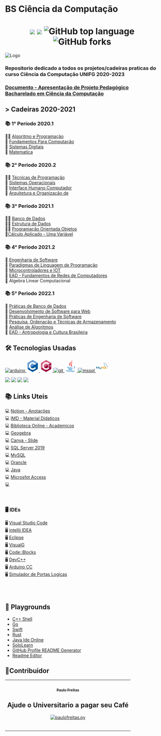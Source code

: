 # BS Ciência da Computação

<h1 align="center">
<img src="https://img.shields.io/static/v1?label=CCO&message=Ciencia%20da%20Computacao&color=ff6347&style&logo=ghost"/>
<img src="https://img.shields.io/github/license/mashape/apistatus.svg"/>
<img alt="GitHub top language" src="https://img.shields.io/github/languages/top/paulofreitas-py/BS-Ciencia-da-Computacao">
<img alt="GitHub forks" src="https://img.shields.io/github/forks/paulofreitas-py/BS-Ciencia-da-Computacao?style=social">
</h1>

![Logo](https://paulofreitasdev.files.wordpress.com/2021/05/intro.png)


### Repositorio dedicado a todos os projetos/cadeiras praticas do curso Ciência da Computação UNIFG 2020-2023

### [Documento - Apresentação de Projeto Pedagógico Bacharelado em Ciência da Computação](https://github.com/paulofreitas-py/BS-Ciencia-da-Computacao/blob/main/ProjetoCCO.md)<br>

## >  Cadeiras 2020-2021
### 📚 1° Periodo 2020.1
👨‍💻 [Algoritmo e Programação](https://github.com/paulofreitas-py/BS-Ciencia-da-Computacao/tree/main/cco1-Algoritmo-e-Programacao)<br>
📖 [Fundamentos Para Computação](https://github.com/paulofreitas-py/BS-Ciencia-da-Computacao/tree/main/cco1-Fundamentos-Para-Computa%C3%A7%C3%A3o)<br>
📖 [Sistemas Digitais](https://github.com/paulofreitas-py/BS-Ciencia-da-Computacao/tree/main/cco1-Sistemas-Digitais)<br>
📐 [Matematica](https://github.com/paulofreitas-py/BS-Ciencia-da-Computacao/tree/main/cco1-Matematica)<br>
### 📚 2° Periodo 2020.2
👨‍💻 [Técnicas de Programação](https://github.com/paulofreitas-py/BS-Ciencia-da-Computacao/tree/main/cco2-Tecnicas-de-Programacao)<br>
🔖 [Sistemas Operacionais](https://github.com/paulofreitas-py/BS-Ciencia-da-Computacao/tree/main/cco2-Sistemas-Operacionais)<br>
📖 [Interface Humano Computador](https://github.com/paulofreitas-py/BS-Ciencia-da-Computacao/tree/main/cco2-Interface-Homem-Computador)<br>
📖 [Arquitetura e Organização de](https://github.com/paulofreitas-py/BS-Ciencia-da-Computacao/tree/main/cco2-Arquitetura-e-Organizacao-de-Computadores)<br>
### 📚 3° Periodo 2021.1
👨‍💻 [Banco de Dados](https://github.com/paulofreitas-py/BS-Ciencia-da-Computacao/tree/main/cco3-Banco-de-Dados)<br>
👨‍💻 [Estrutura de Dados](https://github.com/paulofreitas-py/BS-Ciencia-da-Computacao/tree/main/cco3-Estrutura-de-Dados)<br>
👨‍💻 [Programação Orientada Objetos](https://github.com/paulofreitas-py/BS-Ciencia-da-Computacao/tree/main/cco3-Programacao-Orientada-Obejtos)<br>
 📐[Cálculo Aplicado - Uma Variável](https://github.com/paulofreitas-py/BS-Ciencia-da-Computacao/tree/main/cco3-Calculo-Aplicado)<br>

### 📚 4° Periodo 2021.2
🔖 [Engenharia de Software](https://github.com/paulofreitas-py/BS-Ciencia-da-Computacao/tree/main/cco4-Engenharia-de-Software)<br>
🔖 [Paradigmas de Linguagem de Programação](https://github.com/paulofreitas-py/BS-Ciencia-da-Computacao/tree/main/cco4-Paradigmas-de-Linguagem-de-Programa%C3%A7%C3%A3o)<br>
🔖 [Microcontroladores e IOT](https://github.com/paulofreitas-py/BS-Ciencia-da-Computacao/tree/main/cco4-Microcontroladores-e-IOT)<br>
🔖 [EAD - Fundamentos de Redes de Computadores](https://paulofreitaspy.notion.site/EAD-FUNDAMENTOS-DE-REDES-DE-COMPUTADORES-ab2c0577fd2744b6b8dd0b242f55f1de)<br>
📐 Algebra Linear Computacional<br>

### 📚 5° Periodo 2022.1
🔖 [Práticas de Banco de Dados]()<br>
🔖 [Desenvolvimento de Software para Web]()<br>
🔖 [Práticas de Engenharia de Software]()<br>
🔖 [Pesquisa, Ordenação e Técnicas de Armazenamento]()<br>
🔖 [Análise de Algoritmos]()<br>
🔖 [EAD - Antropologia e Cultura Brasileira]()<br>

## 🛠 Tecnologias Usadas
<p align="left"> <a href="https://www.arduino.cc/" target="_blank"> <img src="https://cdn.worldvectorlogo.com/logos/arduino-1.svg" alt="arduino" width="40" height="40"/> </a> 
<a href="https://www.cprogramming.com/" target="_blank"> <img src="https://raw.githubusercontent.com/devicons/devicon/master/icons/c/c-original.svg" alt="c" width="40" height="40"/> </a> 
<a href="https://www.w3schools.com/cpp/" target="_blank"> <img src="https://raw.githubusercontent.com/devicons/devicon/master/icons/cplusplus/cplusplus-original.svg" alt="cplusplus" width="40" height="40"/> </a> <a href="https://git-scm.com/" target="_blank"> <img src="https://www.vectorlogo.zone/logos/git-scm/git-scm-icon.svg" alt="git" width="40" height="40"/> </a> 
<a href="https://www.java.com" target="_blank"> <img src="https://raw.githubusercontent.com/devicons/devicon/master/icons/java/java-original.svg" alt="java" width="40" height="40"/> </a> <a href="https://www.microsoft.com/en-us/sql-server" target="_blank"> <img src="https://www.svgrepo.com/show/303229/microsoft-sql-server-logo.svg" alt="mssql" width="40" height="40"/> </a> 
<a href="https://www.mysql.com/" target="_blank"> <img src="https://raw.githubusercontent.com/devicons/devicon/master/icons/mysql/mysql-original-wordmark.svg" alt="mysql" width="40" height="40"/> </a> </p>
<img src="https://cdn.jsdelivr.net/gh/devicons/devicon/icons/html5/html5-original.svg" width="40"/>
<img src="https://cdn.jsdelivr.net/gh/devicons/devicon/icons/css3/css3-original.svg" width="40" />
<img src="https://cdn.jsdelivr.net/gh/devicons/devicon/icons/javascript/javascript-original.svg" width="40" />
<img src="https://cdn.jsdelivr.net/gh/devicons/devicon/icons/php/php-original.svg" width="40" />

## 📚 Links Uteis

💻 [Notion - Anotações](https://www.notion.so)<br>
💻 [IMD - Material Didaticos](https://materialpublic.imd.ufrn.br/)<br>
💻 [Biblioteca Online - Academicos](https://plataforma.bvirtual.com.br/)<br>
💻 [Geogebra](https://www.geogebra.org/)<br>
💻 [Canva - Slide](https://www.canva.com/)<br>
💻 [SQL Server 2019](https://www.microsoft.com/pt-br/sql-server/sql-server-2019)<br>
💻 [MySQL](https://www.mysql.com/)<br>
💻 [Orancle](https://www.oracle.com/br/downloads/)<br>
💻 [Java](https://java.com/en/download/)<br>
💻 [Microsfot Access](https://www.microsoft.com/pt-br/microsoft-365/p/access/cfq7ttc0k7q8)<br>
💻 
[]()<br>
[]()<br>
[]()<br>
### 🖥 IDEs
🖥 [Visual Studio Code](https://code.visualstudio.com/)<br>
🖥 [intellij IDEA](https://www.jetbrains.com/idea/)<br>
🖥 [Eclipse](https://www.eclipse.org/)<br>
🖥 [VisualG](http://visualg3.com.br/)<br>
🖥 [Code::Blocks](https://www.codeblocks.org/)<br>
🖥 [DevC++](https://dev-cpp.com/)<br>
🖥 [Arduino CC](https://www.arduino.cc/en/software)<br>
🖥 [Simulador de Portas Logicas](https://purainfo.com.br/dica-simulador-de-portas-logicas-logic-gate-simulator/)<br>
[]()<br>
[]()<br>
[]()<br>
## 🎡 Playgrounds

- [C++ Shell](cpp.sh)<br>
- [Go ](https://play.golang.org)<br>
- [Swift ](https://online.swiftplayground.run)<br>
- [Rust ](play.rust-lang.org)<br>
- [Java Ide Online ](https://online-ide.com/)<br>
- [SoloLearn](code.sololearn.com)<br>
- [GitHub Profile README Generator](https://rahuldkjain.github.io/gh-profile-readme-generator/)<br>
- [Readme Editor](https://readme.so/pt)<br>


## 👾Contribuidor

<table>
    <td align="center"><a href="https://github.com/paulofreitas-py"><img style="border-radius: 20%;" src="https://avatars.githubusercontent.com/u/42820569?s=400&u=756d1c6a756b352a1095e7cb9289d3170f909765&v=4" width="100px;" alt=""/><br /><sub><b>Paulo Freitas</b></sub></a></br>
  
## Ajude o Universitario a pagar seu Café
<p align="center"><a href="https://www.buymeacoffee.com/paulofreitas.py"> <img align="center" src="https://cdn.buymeacoffee.com/buttons/v2/default-yellow.png" height="50" width="210" alt="paulofreitas.py" /></a></p><br>

